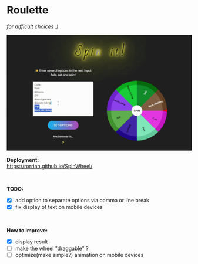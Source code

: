 # Roulette

*for difficult choices :)*

![alt text](example.gif)

<B>Deployment:</B><br/>
https://rorrian.github.io/SpinWheel/

<br/>

<B>TODO:</B>

- [x] add option to separate options via comma or line break
- [x] fix display of text on mobile devices

<br/>

<B>How to improve:</B>

- [x] display result
- [ ] make the wheel "draggable" ?
- [ ] optimize(make simple?) animation on mobile devices